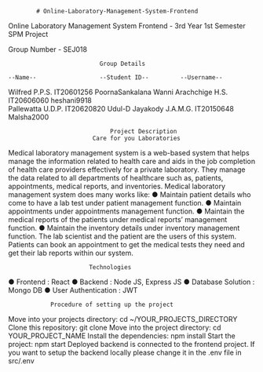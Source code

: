             # Online-Laboratory-Management-System-Frontend
Online Laboratory Management System Frontend - 3rd Year 1st Semester SPM Project

Group Number - SEJ018

                              Group Details

    --Name--                  --Student ID--         --Username--
Wilfred P.P.S.                  IT20601256            PoornaSankalana
Wanni Arachchige H.S.           IT20606060            heshani9918        
Pallewatta U.D.P.               IT20620820            Udul-D
Jayakody J.A.M.G.               IT20150648            Malsha2000


                                 Project Description
                            Care for you Laboratories

Medical laboratory management system is a web-based system that helps manage the information related to health care and aids in the job completion of health care providers effectively for a private laboratory. They manage the data related to all departments of healthcare such as, patients, appointments, medical reports, and inventories. Medical laboratory management system does many works like:
         ● Maintain patient details who come to have a lab test under patient management function.
         ● Maintain appointments under appointments management function.
         ● Maintain the medical reports of the patients under medical reports’ management function.
         ● Maintain the inventory details under inventory management function.
The lab scientist and the patient are the users of this system. Patients can book an appointment to get the medical tests they need and get their lab reports within our system.


                           Technologies

 ● Frontend : React
 ● Backend : Node JS, Express JS
 ● Database Solution : Mongo DB
 ● User Authentication : JWT


                Procedure of setting up the project

Move into your projects directory: cd ~/YOUR_PROJECTS_DIRECTORY
Clone this repository: git clone
Move into the project directory: cd YOUR_PROJECT_NAME
Install the dependencies: npm install
Start the project: npm start
Deployed backend is connected to the frontend project. If you want to setup the backend locally please change it in the .env file in src/.env


